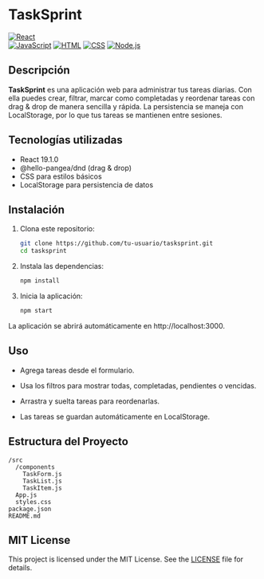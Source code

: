 # TaskSprint

[![React](https://img.shields.io/badge/react-19.1.0-blue?logo=react&style=flat-square)](https://reactjs.org/)  
[![JavaScript](https://img.shields.io/badge/javascript-ES6+-yellow?logo=javascript&style=flat-square)](https://developer.mozilla.org/en-US/docs/Web/JavaScript)
[![HTML](https://img.shields.io/badge/html5-HTML-orange?logo=html5&style=flat-square)](https://developer.mozilla.org/en-US/docs/Web/HTML)
[![CSS](https://img.shields.io/badge/css3-CSS-blue?logo=css3&style=flat-square)](https://developer.mozilla.org/en-US/docs/Web/CSS)
[![Node.js](https://img.shields.io/badge/Node.js-Backend-339933?logo=node.js&style=flat-square)](https://nodejs.org/)

## Descripción

**TaskSprint** es una aplicación web para administrar tus tareas diarias. Con ella puedes crear, filtrar, marcar como completadas y reordenar tareas con drag & drop de manera sencilla y rápida. La persistencia se maneja con LocalStorage, por lo que tus tareas se mantienen entre sesiones.

## Tecnologías utilizadas

- React 19.1.0
- @hello-pangea/dnd (drag & drop)
- CSS para estilos básicos
- LocalStorage para persistencia de datos

## Instalación

1. Clona este repositorio:
   ```bash
   git clone https://github.com/tu-usuario/tasksprint.git
   cd tasksprint

2. Instala las dependencias:
    ```bash
    npm install

3. Inicia la aplicación:
    ```bash
    npm start


La aplicación se abrirá automáticamente en http://localhost:3000.

## Uso

* Agrega tareas desde el formulario.

* Usa los filtros para mostrar todas, completadas, pendientes o vencidas.

* Arrastra y suelta tareas para reordenarlas.

* Las tareas se guardan automáticamente en LocalStorage.

## Estructura del Proyecto

```
/src
  /components
    TaskForm.js
    TaskList.js
    TaskItem.js
  App.js
  styles.css
package.json
README.md
```

## MIT License

This project is licensed under the MIT License. See the [LICENSE](LICENSE) file for details.

